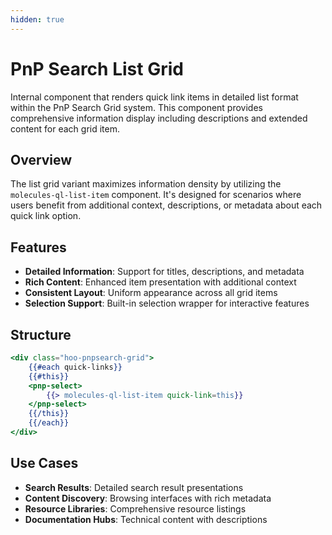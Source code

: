 ```yaml
---
hidden: true
---
```


# PnP Search List Grid

Internal component that renders quick link items in detailed list format within the PnP Search Grid system. This component provides comprehensive information display including descriptions and extended content for each grid item.

## Overview

The list grid variant maximizes information density by utilizing the `molecules-ql-list-item` component. It's designed for scenarios where users benefit from additional context, descriptions, or metadata about each quick link option.

## Features

- **Detailed Information**: Support for titles, descriptions, and metadata
- **Rich Content**: Enhanced item presentation with additional context
- **Consistent Layout**: Uniform appearance across all grid items
- **Selection Support**: Built-in selection wrapper for interactive features

## Structure

```handlebars
<div class="hoo-pnpsearch-grid">
    {{#each quick-links}}
    {{#this}}
    <pnp-select>
        {{> molecules-ql-list-item quick-link=this}}
    </pnp-select>
    {{/this}}
    {{/each}}
</div>
```

## Use Cases

- **Search Results**: Detailed search result presentations
- **Content Discovery**: Browsing interfaces with rich metadata
- **Resource Libraries**: Comprehensive resource listings
- **Documentation Hubs**: Technical content with descriptions
